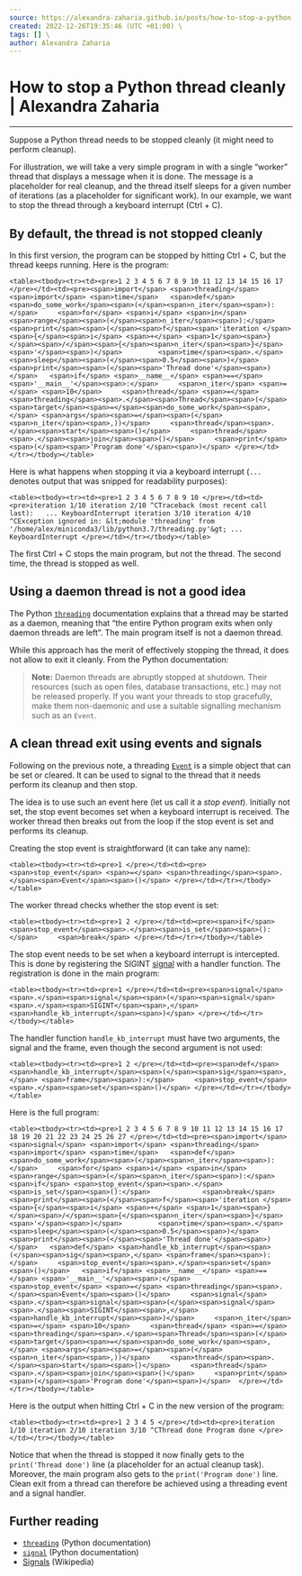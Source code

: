 ```yaml
---
source: https://alexandra-zaharia.github.io/posts/how-to-stop-a-python-thread-cleanly/ \
created: 2022-12-26T19:35:46 (UTC +01:00) \
tags: [] \
author: Alexandra Zaharia
---
```


# How to stop a Python thread cleanly | Alexandra Zaharia
---
Suppose a Python thread needs to be stopped cleanly (it might need to perform cleanup).

For illustration, we will take a very simple program in with a single “worker” thread that displays a message when it is
done. The message is a placeholder for real cleanup, and the thread itself sleeps for a given number of iterations (as a
placeholder for significant work). In our example, we want to stop the thread through a keyboard interrupt (Ctrl + C).

## By default, the thread is not stopped cleanly

In this first version, the program can be stopped by hitting Ctrl + C, but the thread keeps running. Here is the
program:

`<table><tbody><tr><td><pre>1 2 3 4 5 6 7 8 9 10 11 12 13 14 15 16 17 </pre></td><td><pre><span>import</span> <span>threading</span> <span>import</span> <span>time</span>   <span>def</span> <span>do_some_work</span><span>(</span><span>n_iter</span><span>):</span>     <span>for</span> <span>i</span> <span>in</span> <span>range</span><span>(</span><span>n_iter</span><span>):</span>         <span>print</span><span>(</span><span>f</span><span>'iteration </span><span>{</span><span>i</span> <span>+</span> <span>1</span><span>}</span><span>/</span><span>{</span><span>n_iter</span><span>}</span><span>'</span><span>)</span>         <span>time</span><span>.</span><span>sleep</span><span>(</span><span>0.5</span><span>)</span>     <span>print</span><span>(</span><span>'Thread done'</span><span>)</span>   <span>if</span> <span>__name__</span> <span>==</span> <span>'__main__'</span><span>:</span>     <span>n_iter</span> <span>=</span> <span>10</span>     <span>thread</span> <span>=</span> <span>threading</span><span>.</span><span>Thread</span><span>(</span><span>target</span><span>=</span><span>do_some_work</span><span>,</span> <span>args</span><span>=</span><span>(</span><span>n_iter</span><span>,))</span>     <span>thread</span><span>.</span><span>start</span><span>()</span>     <span>thread</span><span>.</span><span>join</span><span>()</span>     <span>print</span><span>(</span><span>'Program done'</span><span>)</span> </pre></td></tr></tbody></table>`

Here is what happens when stopping it via a keyboard interrupt (`...` denotes output that was snipped for readability
purposes):

`<table><tbody><tr><td><pre>1 2 3 4 5 6 7 8 9 10 </pre></td><td><pre>iteration 1/10 iteration 2/10 ^CTraceback (most recent call last):   ... KeyboardInterrupt iteration 3/10 iteration 4/10 ^CException ignored in: &lt;module 'threading' from '/home/alex/miniconda3/lib/python3.7/threading.py'&gt; ... KeyboardInterrupt </pre></td></tr></tbody></table>`

The first Ctrl + C stops the main program, but not the thread. The second time, the thread is stopped as well.

## Using a daemon thread is not a good idea

The Python [`threading`](https://docs.python.org/3/library/threading.html) documentation explains that a thread may be
started as a daemon, meaning that “the entire Python program exits when only daemon threads are left”. The main program
itself is not a daemon thread.

While this approach has the merit of effectively stopping the thread, it does not allow to exit it cleanly. From the
Python documentation:

> **Note:** Daemon threads are abruptly stopped at shutdown. Their resources (such as open files, database transactions,
> etc.) may not be released properly. If you want your threads to stop gracefully, make them non-daemonic and use a
> suitable signalling mechanism such as an `Event`.

## A clean thread exit using events and signals

Following on the previous note, a threading [`Event`](https://docs.python.org/3/library/threading.html#threading.Event)
is a simple object that can be set or cleared. It can be used to signal to the thread that it needs perform its cleanup
and then stop.

The idea is to use such an event here (let us call it a _stop event_). Initially not set, the stop event becomes set
when a keyboard interrupt is received. The worker thread then breaks out from the loop if the stop event is set and
performs its cleanup.

Creating the stop event is straightforward (it can take any name):

`<table><tbody><tr><td><pre>1 </pre></td><td><pre><span>stop_event</span> <span>=</span> <span>threading</span><span>.</span><span>Event</span><span>()</span> </pre></td></tr></tbody></table>`

The worker thread checks whether the stop event is set:

`<table><tbody><tr><td><pre>1 2 </pre></td><td><pre><span>if</span> <span>stop_event</span><span>.</span><span>is_set</span><span>():</span>     <span>break</span> </pre></td></tr></tbody></table>`

The stop event needs to be set when a keyboard interrupt is intercepted. This is done by registering the
SIGINT [signal](https://en.wikipedia.org/wiki/Signal_(IPC)) with a handler function. The registration is done in the
main program:

`<table><tbody><tr><td><pre>1 </pre></td><td><pre><span>signal</span><span>.</span><span>signal</span><span>(</span><span>signal</span><span>.</span><span>SIGINT</span><span>,</span> <span>handle_kb_interrupt</span><span>)</span> </pre></td></tr></tbody></table>`

The handler function `handle_kb_interrupt` must have two arguments, the signal and the frame, even though the second
argument is not used:

`<table><tbody><tr><td><pre>1 2 </pre></td><td><pre><span>def</span> <span>handle_kb_interrupt</span><span>(</span><span>sig</span><span>,</span> <span>frame</span><span>):</span>     <span>stop_event</span><span>.</span><span>set</span><span>()</span> </pre></td></tr></tbody></table>`

Here is the full program:

`<table><tbody><tr><td><pre>1 2 3 4 5 6 7 8 9 10 11 12 13 14 15 16 17 18 19 20 21 22 23 24 25 26 27 </pre></td><td><pre><span>import</span> <span>signal</span> <span>import</span> <span>threading</span> <span>import</span> <span>time</span>   <span>def</span> <span>do_some_work</span><span>(</span><span>n_iter</span><span>):</span>     <span>for</span> <span>i</span> <span>in</span> <span>range</span><span>(</span><span>n_iter</span><span>):</span>         <span>if</span> <span>stop_event</span><span>.</span><span>is_set</span><span>():</span>             <span>break</span>         <span>print</span><span>(</span><span>f</span><span>'iteration </span><span>{</span><span>i</span> <span>+</span> <span>1</span><span>}</span><span>/</span><span>{</span><span>n_iter</span><span>}</span><span>'</span><span>)</span>         <span>time</span><span>.</span><span>sleep</span><span>(</span><span>0.5</span><span>)</span>     <span>print</span><span>(</span><span>'Thread done'</span><span>)</span>   <span>def</span> <span>handle_kb_interrupt</span><span>(</span><span>sig</span><span>,</span> <span>frame</span><span>):</span>     <span>stop_event</span><span>.</span><span>set</span><span>()</span>   <span>if</span> <span>__name__</span> <span>==</span> <span>'__main__'</span><span>:</span>     <span>stop_event</span> <span>=</span> <span>threading</span><span>.</span><span>Event</span><span>()</span>     <span>signal</span><span>.</span><span>signal</span><span>(</span><span>signal</span><span>.</span><span>SIGINT</span><span>,</span> <span>handle_kb_interrupt</span><span>)</span>     <span>n_iter</span> <span>=</span> <span>10</span>     <span>thread</span> <span>=</span> <span>threading</span><span>.</span><span>Thread</span><span>(</span><span>target</span><span>=</span><span>do_some_work</span><span>,</span> <span>args</span><span>=</span><span>(</span><span>n_iter</span><span>,))</span>     <span>thread</span><span>.</span><span>start</span><span>()</span>     <span>thread</span><span>.</span><span>join</span><span>()</span>     <span>print</span><span>(</span><span>'Program done'</span><span>)</span>  </pre></td></tr></tbody></table>`

Here is the output when hitting Ctrl + C in the new version of the program:

`<table><tbody><tr><td><pre>1 2 3 4 5 </pre></td><td><pre>iteration 1/10 iteration 2/10 iteration 3/10 ^CThread done Program done </pre></td></tr></tbody></table>`

Notice that when the thread is stopped it now finally gets to the `print('Thread done')` line (a placeholder for an
actual cleanup task). Moreover, the main program also gets to the `print('Program done')` line. Clean exit from a thread
can therefore be achieved using a threading event and a signal handler.

## Further reading

- [`threading`](https://docs.python.org/3/library/threading.html) (Python documentation)
- [`signal`](https://docs.python.org/3/library/signal.html) (Python documentation)
- [Signals](https://en.wikipedia.org/wiki/Signal_(IPC)) (Wikipedia)
